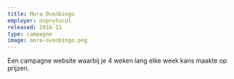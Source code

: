 ```yaml
---
title: Mora Ovenbingo
employer: noprotocol
released: 2016-11
type: campagne
image: mora-ovenbingo.png
---
```


Een campagne website waarbij je 4 weken lang elke week kans maakte op prijzen.
